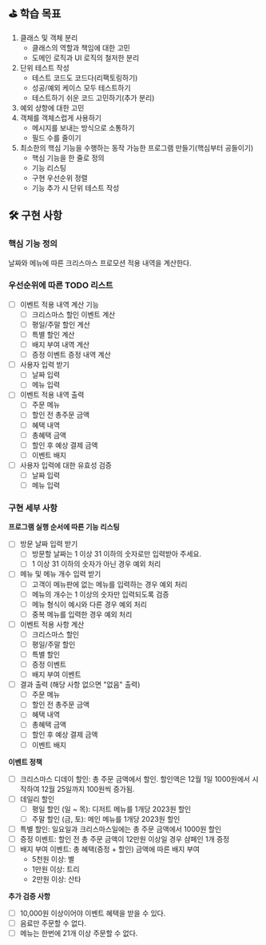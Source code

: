 ## ⛳️ 학습 목표   
1. 클래스 및 객체 분리  
   * 클래스의 역할과 책임에 대한 고민  
   * 도메인 로직과 UI 로직의 철저한 분리  
2. 단위 테스트 작성  
   * 테스트 코드도 코드다(리팩토링하기)  
   * 성공/예외 케이스 모두 테스트하기  
   * 테스트하기 쉬운 코드 고민하기(추가 분리)  
3. 예외 상항에 대한 고민   
4. 객체를 객체스럽게 사용하기   
   * 메시지를 보내는 방식으로 소통하기     
   * 필드 수를 줄이기   
5. 최소한의 핵심 기능을 수행하는 동작 가능한 프로그램 만들기(핵심부터 공들이기)    
   * 핵심 기능을 한 줄로 정의   
   * 기능 리스팅  
   * 구현 우선순위 정렬  
   * 기능 추가 시 단위 테스트 작성  

## 🛠️ 구현 사항  
### 핵심 기능 정의  
날짜와 메뉴에 따른 크리스마스 프로모션 적용 내역을 계산한다.   
   
### 우선순위에 따른 TODO 리스트  
- [ ] 이벤트 적용 내역 계산 기능  
  - [ ] 크리스마스 할인 이벤트 계산  
  - [ ] 평일/주말 할인 계산  
  - [ ] 특별 할인 계산  
  - [ ] 배지 부여 내역 계산   
  - [ ] 증정 이벤트 증정 내역 계산  
- [ ] 사용자 입력 받기  
  - [ ] 날짜 입력  
  - [ ] 메뉴 입력  
- [ ] 이벤트 적용 내역 출력  
  - [ ] 주문 메뉴  
  - [ ] 할인 전 총주문 금액  
  - [ ] 혜택 내역  
  - [ ] 총혜택 금액  
  - [ ] 할인 후 예상 결제 금액   
  - [ ] 이벤트 배지  
- [ ] 사용자 입력에 대한 유효성 검증  
  - [ ] 날짜 입력   
  - [ ] 메뉴 입력  
  
### 구현 세부 사항  
**프로그램 실행 순서에 따른 기능 리스팅**  
- [ ] 방문 날짜 입력 받기  
  - [ ] 방문할 날짜는 1 이상 31 이하의 숫자로만 입력받아 주세요.  
  - [ ] 1 이상 31 이하의 숫자가 아닌 경우 예외 처리  
- [ ] 메뉴 및 메뉴 개수 입력 받기  
  - [ ] 고객이 메뉴판에 없는 메뉴를 입력하는 경우 예외 처리  
  - [ ] 메뉴의 개수는 1 이상의 숫자만 입력되도록 검증  
  - [ ] 메뉴 형식이 예시와 다른 경우 예외 처리  
  - [ ] 중복 메뉴를 입력한 경우 예외 처리   
- [ ] 이벤트 적용 사항 계산   
  - [ ] 크리스마스 할인  
  - [ ] 평일/주말 할인    
  - [ ] 특별 할인  
  - [ ] 증정 이벤트  
  - [ ] 배지 부여 이벤트  
- [ ] 결과 출력 (해당 사항 없으면 "없음" 출력)  
  - [ ] 주문 메뉴  
  - [ ] 할인 전 총주문 금액  
  - [ ] 혜택 내역  
  - [ ] 총혜택 금액  
  - [ ] 할인 후 예상 결제 금액   
  - [ ] 이벤트 배지  
  
**이벤트 정책**  
- [ ] 크리스마스 디데이 할인: 총 주문 금액에서 할인. 할인액은 12월 1일 1000원에서 시작하여 12월 25일까지 100원씩 증가됨.    
- [ ] 데일리 할인    
  - [ ] 평일 할인 (일 ~ 목): 디저트 메뉴를 1개당 2023원 할인    
  - [ ] 주말 할인 (금, 토): 메인 메뉴를 1개당 2023원 할인   
- [ ] 특별 할인: 일요일과 크리스마스일에는 총 주문 금액에서 1000원 할인   
- [ ] 증정 이벤트: 할인 전 총 주문 금액이 12만원 이상일 경우 샴페인 1개 증정    
- [ ] 배지 부여 이벤트: 총 혜택(증정 + 할인) 금액에 따른 배지 부여  
    * 5천원 이상: 별  
    * 1만원 이상: 트리   
    * 2만원 이상: 산타  
    
**추가 검증 사항**  
- [ ] 10,000원 이상이어야 이벤트 혜택을 받을 수 있다.  
- [ ] 음료만 주문할 수 없다.    
- [ ] 메뉴는 한번에 21개 이상 주문할 수 없다.    